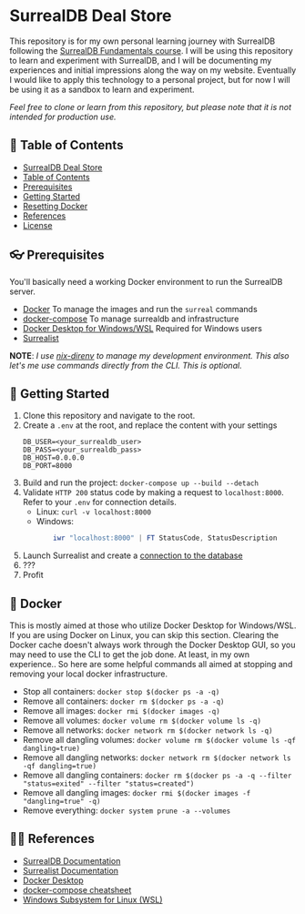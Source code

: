 # SurrealDB Deal Store

This repository is for my own personal learning journey with SurrealDB following the [SurrealDB Fundamentals course]('https://surrealdb.com/learn/fundamentals'). I will be using this repository to learn and experiment with SurrealDB, and I will be documenting my experiences and initial impressions along the way on my website. Eventually I would like to apply this technology to a personal project, but for now I will be using it as a sandbox to learn and experiment.

_Feel free to clone or learn from this repository, but please note that it is not intended for production use._

## 📃 Table of Contents

- [SurrealDB Deal Store](#surrealdb-deal-store)
- [Table of Contents](#📃-table-of-contents)
- [Prerequisites](#👓-prerequisites)
- [Getting Started](#🦥-getting-started)
- [Resetting Docker](#🐋-resetting-docker)
- [References](#🧑‍🚀-references)
- [License](#license)

## 👓 Prerequisites

You'll basically need a working Docker environment to run the SurrealDB server.

- [Docker]('https://www.docker.com/get-started/') To manage the images and run the `surreal` commands
- [docker-compose]('https://docs.docker.com/compose/') To manage surrealdb and infrastructure
- [Docker Desktop for Windows/WSL]('https://learn.microsoft.com/en-us/virtualization/windowscontainers/deploy-containers/set-up-linux-containers') Required for Windows users
- [Surrealist]('https://surrealdb.com/docs/surrealist')

**NOTE**: _I use [nix-direnv]('https://github.com/nix-community/nix-direnv') to manage my development environment. This also let's me use commands directly from the CLI. This is optional._

## 🦥 Getting Started

1. Clone this repository and navigate to the root.
2. Create a `.env` at the root, and replace the content with your settings
   ```text
   DB_USER=<your_surrealdb_user>
   DB_PASS=<your_surrealdb_pass>
   DB_HOST=0.0.0.0
   DB_PORT=8000
   ```
3. Build and run the project: `docker-compose up --build --detach`
4. Validate `HTTP 200` status code by making a request to `localhost:8000`. Refer to your `.env` for connection details.
   - Linux: `curl -v localhost:8000`
   - Windows:
     ```powershell
         iwr "localhost:8000" | FT StatusCode, StatusDescription
     ```
5. Launch Surrealist and create a [connection to the database]('https://surrealdb.com/docs/surrealist/getting-started#connections')
6. ???
7. Profit

## 🐋 Docker

This is mostly aimed at those who utilize Docker Desktop for Windows/WSL. If you are using Docker on Linux, you can skip this section. Clearing the Docker cache doesn't always work through the Docker Desktop GUI, so you may need to use the CLI to get the job done. At least, in my own experience.. So here are some helpful commands all aimed at stopping and removing your local docker infrastructure.

- Stop all containers:
  `docker stop $(docker ps -a -q)`
- Remove all containers:
  `docker rm $(docker ps -a -q)`
- Remove all images:
  `docker rmi $(docker images -q)`
- Remove all volumes:
  `docker volume rm $(docker volume ls -q)`
- Remove all networks:
  `docker network rm $(docker network ls -q)`
- Remove all dangling volumes:
  `docker volume rm $(docker volume ls -qf dangling=true)`
- Remove all dangling networks:
  `docker network rm $(docker network ls -qf dangling=true)`
- Remove all dangling containers:
  `docker rm $(docker ps -a -q --filter "status=exited" --filter "status=created")`
- Remove all dangling images:
  `docker rmi $(docker images -f "dangling=true" -q)`
- Remove everything:
  `docker system prune -a --volumes`

## 🧑‍🚀 References

- [SurrealDB Documentation]('https://surrealdb.com/docs/surrealdb')
- [Surrealist Documentation]('https://surrealdb.com/docs/surrealist')
- [Docker Desktop]('https://www.docker.com/resources/')
- [docker-compose cheatsheet]('https://devhints.io/docker-compose')
- [Windows Subsystem for Linux (WSL)]('https://learn.microsoft.com/en-us/windows/wsl/setup/environment')
